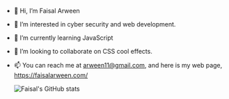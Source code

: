 - 👋 Hi, I’m Faisal Arween
- 👀 I’m interested in cyber security and web development.
- 🌱 I’m currently learning JavaScript
- 💞️ I’m looking to collaborate on CSS cool effects.
- 📫 You can reach me at arween11@gmail.com, and here is my web page, https://faisalarween.com/
  

   ![Faisal's GitHub stats](https://github-readme-stats.vercel.app/api?username=faisalarween&theme=dark&show_icons=true)
